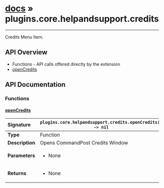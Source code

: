 # [docs](index.md) » plugins.core.helpandsupport.credits
---

Credits Menu Item.

## API Overview
* Functions - API calls offered directly by the extension
 * [openCredits](#opencredits)

## API Documentation

### Functions

#### [openCredits](#opencredits)
| <span style="float: left;">**Signature**</span> | <span style="float: left;">`plugins.core.helpandsupport.credits.openCredits() -> nil` </span>                                                          |
| -----------------------------------------------------|---------------------------------------------------------------------------------------------------------|
| **Type**                                             | Function                                                                                         |
| **Description**                                      | Opens CommandPost Credits Window                                                                                         |
| **Parameters**                                       | <ul><li>None</li></ul> |
| **Returns**                                          | <ul><li>None</li></ul>          |


